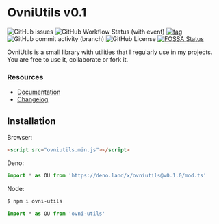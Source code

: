 # OvniUtils v0.1

![GitHub issues](https://img.shields.io/github/issues/ovniroto/ovniutils)
![GitHub Workflow Status (with event)](https://img.shields.io/github/actions/workflow/status/ovniroto/ovniutils/build.yml)
[![tag](https://img.shields.io/github/tag/ovniroto/ovniutils.svg)](https://github.com/ovniroto/ovni-utils/tags)
![GitHub commit activity (branch)](https://img.shields.io/github/commit-activity/t/ovniroto/ovniutils)
![GitHub License](https://img.shields.io/github/license/ovniroto/ovniutils)
[![FOSSA Status](https://app.fossa.com/api/projects/git%2Bgithub.com%2Fovniroto%2Fovni-utils.svg?type=shield&issueType=license)](https://app.fossa.com/projects/git%2Bgithub.com%2Fovniroto%2Fovni-utils?ref=badge_shield&issueType=license)

OvniUtils is a small library with utilities that I regularly use in my projects. You are free to use it, collaborate or fork it.

### Resources
- [Documentation](https://github.com/ovniroto/ovni-utils/wiki/Recipebook)
- [Changelog](https://github.com/ovniroto/ovni-utils/blob/main/CHANGELOG.md)

## Installation

Browser:
```html
<script src="ovniutils.min.js"></script>
```

Deno:
```js
import * as OU from 'https://deno.land/x/ovniutils@v0.1.0/mod.ts'
```

Node:
```sh
$ npm i ovni-utils
```
```js
import * as OU from 'ovni-utils'
```